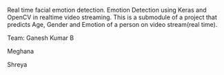 Real time facial emotion detection.
Emotion Detection using Keras and OpenCV in realtime video streaming. This is a submodule of a project that predicts Age, Gender and Emotion of a person on video stream(real time).

Team:
Ganesh Kumar B 

Meghana

Shreya
